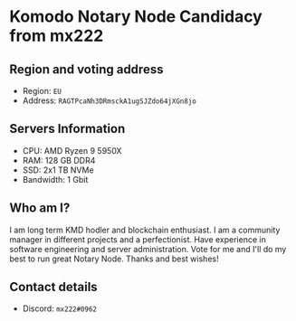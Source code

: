 # Komodo Notary Node Candidacy from mx222

## Region and voting address
- Region: `EU`
- Address: `RAGTPcaNh3DRmsckA1ugSJZdo64jXGn8jo`

## Servers Information
- CPU:  AMD Ryzen 9 5950X
- RAM:  128 GB DDR4
- SSD:  2x1 TB NVMe
- Bandwidth: 1 Gbit

## Who am I?

I am long term KMD hodler and blockchain enthusiast. I am a community manager in different projects and a perfectionist.
Have experience in software engineering and server administration. Vote for me and I'll do my best to run great Notary Node.
Thanks and best wishes!

## Contact details

- Discord: `mx222#0962`
